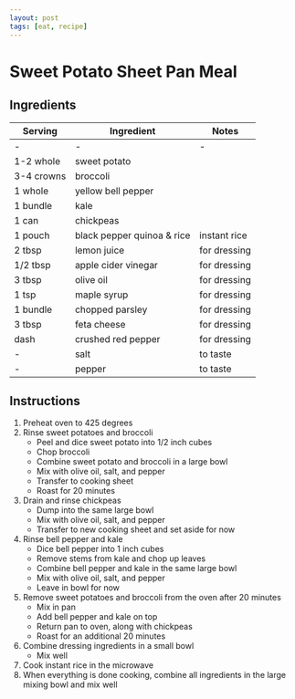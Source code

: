 ```yaml
---
layout: post
tags: [eat, recipe]
---
```


# Sweet Potato Sheet Pan Meal

## Ingredients

| Serving | Ingredient | Notes |
|-|-|-|
| - | - | - |
| 1-2 whole | sweet potato |  |
| 3-4 crowns | broccoli |  |
| 1 whole | yellow bell pepper |  |
| 1 bundle | kale |  |
| 1 can | chickpeas |  |
| 1 pouch | black pepper quinoa & rice | instant rice |
| 2 tbsp | lemon juice | for dressing |
| 1/2 tbsp | apple cider vinegar | for dressing |
| 3 tbsp | olive oil | for dressing |
| 1 tsp | maple syrup | for dressing |
| 1 bundle | chopped parsley | for dressing |
| 3 tbsp | feta cheese | for dressing |
| dash | crushed red pepper | for dressing |
| - | salt | to taste |
| - | pepper | to taste |

## Instructions

1. Preheat oven to 425 degrees
1. Rinse sweet potatoes and broccoli
    - Peel and dice sweet potato into 1/2 inch cubes
    - Chop broccoli
    - Combine sweet potato and broccoli in a large bowl
    - Mix with olive oil, salt, and pepper
    - Transfer to cooking sheet
    - Roast for 20 minutes
1. Drain and rinse chickpeas
    - Dump into the same large bowl
    - Mix with olive oil, salt, and pepper
    - Transfer to new cooking sheet and set aside for now
1. Rinse bell pepper and kale
    - Dice bell pepper into 1 inch cubes
    - Remove stems from kale and chop up leaves
    - Combine bell pepper and kale in the same large bowl
    - Mix with olive oil, salt, and pepper
    - Leave in bowl for now
1. Remove sweet potatoes and broccoli from the oven after 20 minutes
    - Mix in pan
    - Add bell pepper and kale on top
    - Return pan to oven, along with chickpeas
    - Roast for an additional 20 minutes
1. Combine dressing ingredients in a small bowl
    - Mix well
1. Cook instant rice in the microwave
1. When everything is done cooking, combine all ingredients in the large mixing bowl and mix well
